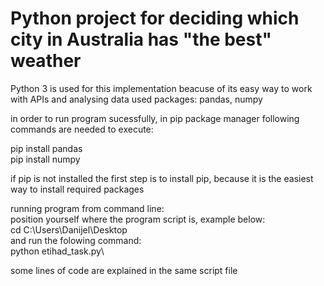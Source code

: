 # Python project for deciding which city in Australia has "the best" weather

Python 3 is used for this implementation beacuse of its easy way to work with APIs and analysing data
used packages: pandas, numpy

in order to run program sucessfully, in pip package manager following commands are needed to execute:

pip install pandas <br />pip install numpy

if pip is not installed the first step is to install pip, because it is the easiest way to install required packages

running program from command line:\
position yourself where the program script is, example below:\
cd C:\Users\Danijel\Desktop\
and run the folowing command:\
python etihad_task.py\

some lines of code are explained in the same script file
